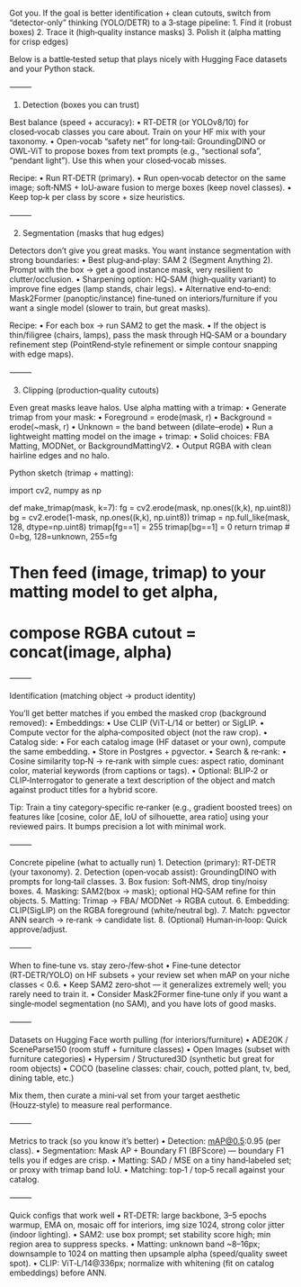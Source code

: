 Got you. If the goal is better identification + clean cutouts, switch from “detector-only” thinking (YOLO/DETR) to a 3‑stage pipeline:
	1.	Find it (robust boxes)
	2.	Trace it (high‑quality instance masks)
	3.	Polish it (alpha matting for crisp edges)

Below is a battle‑tested setup that plays nicely with Hugging Face datasets and your Python stack.

⸻

1) Detection (boxes you can trust)

Best balance (speed + accuracy):
	•	RT‑DETR (or YOLOv8/10) for closed‑vocab classes you care about. Train on your HF mix with your taxonomy.
	•	Open‑vocab “safety net” for long‑tail: GroundingDINO or OWL‑ViT to propose boxes from text prompts (e.g., “sectional sofa”, “pendant light”). Use this when your closed‑vocab misses.

Recipe:
	•	Run RT‑DETR (primary).
	•	Run open‑vocab detector on the same image; soft‑NMS + IoU‑aware fusion to merge boxes (keep novel classes).
	•	Keep top‑k per class by score + size heuristics.

⸻

2) Segmentation (masks that hug edges)

Detectors don’t give you great masks. You want instance segmentation with strong boundaries:
	•	Best plug‑and‑play: SAM 2 (Segment Anything 2). Prompt with the box → get a good instance mask, very resilient to clutter/occlusion.
	•	Sharpening option: HQ‑SAM (high‑quality variant) to improve fine edges (lamp stands, chair legs).
	•	Alternative end‑to‑end: Mask2Former (panoptic/instance) fine‑tuned on interiors/furniture if you want a single model (slower to train, but great masks).

Recipe:
	•	For each box → run SAM2 to get the mask.
	•	If the object is thin/filigree (chairs, lamps), pass the mask through HQ‑SAM or a boundary refinement step (PointRend‑style refinement or simple contour snapping with edge maps).

⸻

3) Clipping (production‑quality cutouts)

Even great masks leave halos. Use alpha matting with a trimap:
	•	Generate trimap from your mask:
	•	Foreground = erode(mask, r)
	•	Background = erode(~mask, r)
	•	Unknown = the band between (dilate–erode)
	•	Run a lightweight matting model on the image + trimap:
	•	Solid choices: FBA Matting, MODNet, or BackgroundMattingV2.
	•	Output RGBA with clean hairline edges and no halo.

Python sketch (trimap + matting):

import cv2, numpy as np

def make_trimap(mask, k=7):
    fg = cv2.erode(mask, np.ones((k,k), np.uint8))
    bg = cv2.erode(1-mask, np.ones((k,k), np.uint8))
    trimap = np.full_like(mask, 128, dtype=np.uint8)
    trimap[fg==1] = 255
    trimap[bg==1] = 0
    return trimap  # 0=bg, 128=unknown, 255=fg

# Then feed (image, trimap) to your matting model to get alpha,
# compose RGBA cutout = concat(image, alpha)


⸻

Identification (matching object → product identity)

You’ll get better matches if you embed the masked crop (background removed):
	•	Embeddings:
	•	Use CLIP (ViT‑L/14 or better) or SigLIP.
	•	Compute vector for the alpha‑composited object (not the raw crop).
	•	Catalog side:
	•	For each catalog image (HF dataset or your own), compute the same embedding.
	•	Store in Postgres + pgvector.
	•	Search & re‑rank:
	•	Cosine similarity top‑N → re‑rank with simple cues: aspect ratio, dominant color, material keywords (from captions or tags).
	•	Optional: BLIP‑2 or CLIP‑Interrogator to generate a text description of the object and match against product titles for a hybrid score.

Tip: Train a tiny category‑specific re‑ranker (e.g., gradient boosted trees) on features like [cosine, color ΔE, IoU of silhouette, area ratio] using your reviewed pairs. It bumps precision a lot with minimal work.

⸻

Concrete pipeline (what to actually run)
	1.	Detection (primary): RT‑DETR (your taxonomy).
	2.	Detection (open‑vocab assist): GroundingDINO with prompts for long‑tail classes.
	3.	Box fusion: Soft‑NMS, drop tiny/noisy boxes.
	4.	Masking: SAM2(box → mask); optional HQ‑SAM refine for thin objects.
	5.	Matting: Trimap → FBA/ MODNet → RGBA cutout.
	6.	Embedding: CLIP(SigLIP) on the RGBA foreground (white/neutral bg).
	7.	Match: pgvector ANN search → re‑rank → candidate list.
	8.	(Optional) Human‑in‑loop: Quick approve/adjust.

⸻

When to fine‑tune vs. stay zero‑/few‑shot
	•	Fine‑tune detector (RT‑DETR/YOLO) on HF subsets + your review set when mAP on your niche classes < 0.6.
	•	Keep SAM2 zero‑shot — it generalizes extremely well; you rarely need to train it.
	•	Consider Mask2Former fine‑tune only if you want a single‑model segmentation (no SAM), and you have lots of good masks.

⸻

Datasets on Hugging Face worth pulling (for interiors/furniture)
	•	ADE20K / SceneParse150 (room stuff + furniture classes)
	•	Open Images (subset with furniture categories)
	•	Hypersim / Structured3D (synthetic but great for room objects)
	•	COCO (baseline classes: chair, couch, potted plant, tv, bed, dining table, etc.)

Mix them, then curate a mini‑val set from your target aesthetic (Houzz‑style) to measure real performance.

⸻

Metrics to track (so you know it’s better)
	•	Detection: mAP@0.5:0.95 (per class).
	•	Segmentation: Mask AP + Boundary F1 (BFScore) — boundary F1 tells you if edges are crisp.
	•	Matting: SAD / MSE on a tiny hand‑labeled set; or proxy with trimap band IoU.
	•	Matching: top‑1 / top‑5 recall against your catalog.

⸻

Quick configs that work well
	•	RT‑DETR: large backbone, 3–5 epochs warmup, EMA on, mosaic off for interiors, img size 1024, strong color jitter (indoor lighting).
	•	SAM2: use box prompt; set stability score high; min region area to suppress specks.
	•	Matting: unknown band ~8–16px; downsample to 1024 on matting then upsample alpha (speed/quality sweet spot).
	•	CLIP: ViT‑L/14@336px; normalize with whitening (fit on catalog embeddings) before ANN.
